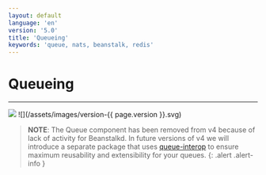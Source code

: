 ```yaml
---
layout: default
language: 'en'
version: '5.0'
title: 'Queueing'
keywords: 'queue, nats, beanstalk, redis'
---
```

# Queueing
- - -
![](/assets/images/document-status-under-review-red.svg) ![](/assets/images/version-{{ page.version }}.svg)

> **NOTE**: The Queue component has been removed from v4 because of lack of activity for Beanstalkd. In future versions of v4 we will introduce a separate package that uses [queue-interop](https://github.com/queue-interop) to ensure maximum reusability and extensibility for your queues.
{: .alert .alert-info }